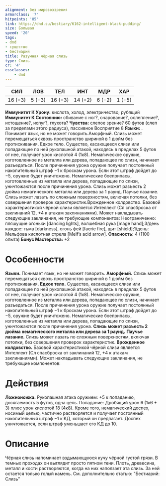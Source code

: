 ```yaml
---
alignment: без мировоззрения
armorclass: '7'
hitpoints: '85'
link: https://dnd.su/bestiary/6162-intelligent-black-pudding/
size: Большая
speed: '20'
tags:
- dnd
- существо
- бестиарий
title: Разумная чёрная слизь
type: Слизь
cr: '4'
cssclasses:
    - dnd
---
```



| СИЛ | ЛОВ | ТЕЛ | ИНТ | МДР | ХАР |
|---|---|---|---|---|---|
| 16 (+3) | 5 (-3) | 16 (+3) | 14 (+2) | 6 (-2) | 1 (-5) |
**Иммунитет К Урону:** кислота, холод, электричество; рубящий
**Иммунитет К Состоянию:** сбивание с ног?, очарование?, ослепление?, истощение?, испуг?, глухота?
**Чувства:** слепое зрение? 60 футов (слеп за пределами этого радиуса), пассивное Восприятие 8
**Языки:** . Понимает язык, но не может говорить.Аморфный. Слизь может перемещаться сквозь пространство шириной в 1 дюйм без протискивания.
Едкое тело. Существо, касающееся слизи или попадающее по ней рукопашной атакой, находясь в пределах 5 футов от нее, получает урон кислотой 4 (1к8). Немагическое оружие, изготовленное из металла или дерева, попадающее по слизи, начинает разъедаться. После причинения урона оружие получает постоянный накопительный штраф −1 к броскам урона. Если этот штраф дойдет до −5, оружие будет уничтожено. Немагические боеприпасы, изготовленные из металла или дерева, попадающие по слизи, уничтожаются после причинения урона.
Слизь может разъесть 2 дюйма немагического металла или дерева за 1 раунд.
Паучье лазание. Слизь может лазать по сложным поверхностям, включая потолки, без совершения проверок характеристик.Врожденное колдовство. Базовой характеристикой чёрной слизи является Интеллект (Сл спасброска от заклинаний 12, +4 к атакам заклинаниями). Может накладывать следующие заклинания, не требующие компонентов: Неограниченно: пляшущие огоньки [dancing lights], волшебная рука [mage hand];3/день каждое: тьма [darkness], огонь фей [faerie fire], щит [shield];1/день: Мельфова кислотная стрела [Melf’s acid arrow].
**Опасность:** 4 (1100 опыта)
**Бонус Мастерства:** +2


# Особенности
**Языки.** Понимает язык, но не может говорить.
**Аморфный.** Слизь может перемещаться сквозь пространство шириной в 1 дюйм без протискивания.
**Едкое тело.** Существо, касающееся слизи или попадающее по ней рукопашной атакой, находясь в пределах 5 футов от нее, получает урон кислотой 4 (1к8). Немагическое оружие, изготовленное из металла или дерева, попадающее по слизи, начинает разъедаться. После причинения урона оружие получает постоянный накопительный штраф −1 к броскам урона. Если этот штраф дойдет до −5, оружие будет уничтожено. Немагические боеприпасы, изготовленные из металла или дерева, попадающие по слизи, уничтожаются после причинения урона.
**Слизь может разъесть 2 дюйма немагического металла или дерева за 1 раунд.** 
**Паучье лазание.** Слизь может лазать по сложным поверхностям, включая потолки, без совершения проверок характеристик.
**Врожденное колдовство.** Базовой характеристикой чёрной слизи является Интеллект (Сл спасброска от заклинаний 12, +4 к атакам заклинаниями). Может накладывать следующие заклинания, не требующие компонентов:


# Действия
**Ложноножка.** Рукопашная атака оружием: +5 к попаданию, досягаемость 5 футов, одна цель. Попадание: Дробящий урон 6 (1к6 + 3) плюс урон кислотой 18 (4к8). Кроме того, немагический доспех, носимый целью, частично растворяется и получает постоянный накопительный штраф −1 к КД, который он предлагает. Доспех уничтожается, если штраф уменьшает его КД до 10.


# Описание
Чёрная слизь напоминает вздымающуюся кучу чёрной густой грязи. В темных проходах он выглядит просто пятном тени. Плоть, древесина, металл и кости растворяются, когда на них наползает эта слизь. За ней остается только голый камень. См. дополнительно статью: "Бестиарий: Слизь"
